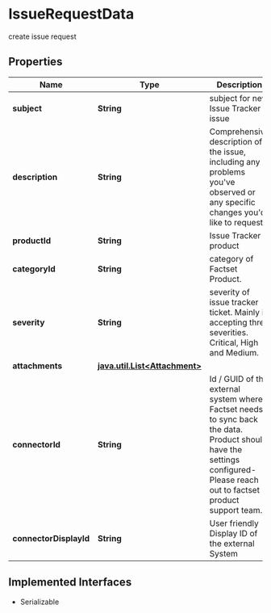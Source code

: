 

# IssueRequestData

create issue request

## Properties

Name | Type | Description | Notes
------------ | ------------- | ------------- | -------------
**subject** | **String** | subject for new Issue Tracker issue | 
**description** | **String** | Comprehensive description of the issue, including any problems you&#39;ve observed or any specific changes you&#39;d like to request. | 
**productId** | **String** | Issue Tracker product  | 
**categoryId** | **String** | category of Factset Product.  |  [optional]
**severity** | **String** | severity of issue tracker ticket. Mainly it accepting three severities.  Critical, High and Medium. |  [optional]
**attachments** | [**java.util.List&lt;Attachment&gt;**](Attachment.md) |  |  [optional]
**connectorId** | **String** | Id / GUID of the external system where Factset needs to sync back the data. Product should have the settings configured- Please reach out to factset product support team. |  [optional]
**connectorDisplayId** | **String** | User friendly Display ID of the external System |  [optional]


## Implemented Interfaces

* Serializable


